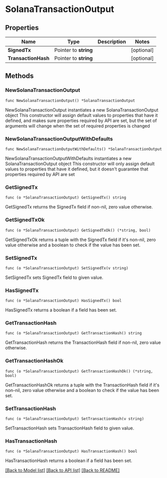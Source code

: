 # SolanaTransactionOutput

## Properties

Name | Type | Description | Notes
------------ | ------------- | ------------- | -------------
**SignedTx** | Pointer to **string** |  | [optional] 
**TransactionHash** | Pointer to **string** |  | [optional] 

## Methods

### NewSolanaTransactionOutput

`func NewSolanaTransactionOutput() *SolanaTransactionOutput`

NewSolanaTransactionOutput instantiates a new SolanaTransactionOutput object
This constructor will assign default values to properties that have it defined,
and makes sure properties required by API are set, but the set of arguments
will change when the set of required properties is changed

### NewSolanaTransactionOutputWithDefaults

`func NewSolanaTransactionOutputWithDefaults() *SolanaTransactionOutput`

NewSolanaTransactionOutputWithDefaults instantiates a new SolanaTransactionOutput object
This constructor will only assign default values to properties that have it defined,
but it doesn't guarantee that properties required by API are set

### GetSignedTx

`func (o *SolanaTransactionOutput) GetSignedTx() string`

GetSignedTx returns the SignedTx field if non-nil, zero value otherwise.

### GetSignedTxOk

`func (o *SolanaTransactionOutput) GetSignedTxOk() (*string, bool)`

GetSignedTxOk returns a tuple with the SignedTx field if it's non-nil, zero value otherwise
and a boolean to check if the value has been set.

### SetSignedTx

`func (o *SolanaTransactionOutput) SetSignedTx(v string)`

SetSignedTx sets SignedTx field to given value.

### HasSignedTx

`func (o *SolanaTransactionOutput) HasSignedTx() bool`

HasSignedTx returns a boolean if a field has been set.

### GetTransactionHash

`func (o *SolanaTransactionOutput) GetTransactionHash() string`

GetTransactionHash returns the TransactionHash field if non-nil, zero value otherwise.

### GetTransactionHashOk

`func (o *SolanaTransactionOutput) GetTransactionHashOk() (*string, bool)`

GetTransactionHashOk returns a tuple with the TransactionHash field if it's non-nil, zero value otherwise
and a boolean to check if the value has been set.

### SetTransactionHash

`func (o *SolanaTransactionOutput) SetTransactionHash(v string)`

SetTransactionHash sets TransactionHash field to given value.

### HasTransactionHash

`func (o *SolanaTransactionOutput) HasTransactionHash() bool`

HasTransactionHash returns a boolean if a field has been set.


[[Back to Model list]](../README.md#documentation-for-models) [[Back to API list]](../README.md#documentation-for-api-endpoints) [[Back to README]](../README.md)


